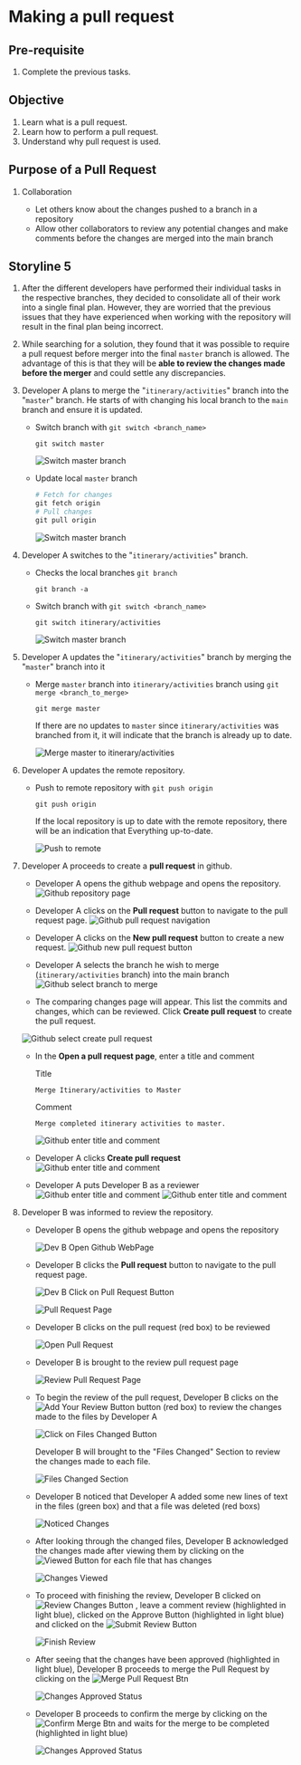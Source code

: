 # Making a pull request

## Pre-requisite
1. Complete the previous tasks.

## Objective
1. Learn what is a pull request.
2. Learn how to perform a pull request.
3. Understand why pull request is used.

## Purpose of a Pull Request
1. Collaboration

    - Let others know about the changes pushed to a branch in a repository
    - Allow other collaborators to review any potential changes and make comments before the changes are merged into the main branch

## Storyline 5
1. After the different developers have performed their individual tasks in the respective branches, they decided to consolidate all of their work into a single final plan. However, they are worried that the previous issues that they have experienced when working with the repository will result in the final plan being incorrect. 

2. While searching for a solution, they found that it was possible to require a pull request before merger into the final `master` branch is allowed. The advantage of this is that they will be **able to review the changes made before the merger** and could settle any discrepancies.

3. Developer A plans to merge the "`itinerary/activities`" branch into the "`master`" branch. He starts of with changing his local branch to the `main` branch and ensure it is updated.

    - Switch branch with `git switch <branch_name>`

        ```
        git switch master
        ```

        ![Switch master branch](../images/4_5/4_5_git_switch_itinerary_to_master.png)

    - Update local `master` branch

        ```ps1
        # Fetch for changes
        git fetch origin
        # Pull changes
        git pull origin
        ```

        ![Switch master branch](../images/4_5/4_5_git_pull_devA_master.png)

4. Developer A switches to the "`itinerary/activities`" branch.

    - Checks the local branches `git branch`
        ```
        git branch -a
        ```
    - Switch branch with `git switch <branch_name>`
         ```
        git switch itinerary/activities
        ```

        ![Switch master branch](../images/4_5/4_5_git_switch_master_to_itinerary.png)

5. Developer A updates the "`itinerary/activities`" branch by merging the "`master`" branch into it

    - Merge `master` branch into `itinerary/activities` branch using `git merge <branch_to_merge>`

        ```
        git merge master
        ```

        If there are no updates to `master` since `itinerary/activities` was branched from it, it will indicate that the branch is already up to date.

        ![Merge master to itinerary/activities](../images/4_5/4_5_git_merge_master_to_itinerary.png)

6. Developer A updates the remote repository. 
    
    - Push to remote repository with `git push origin`

        ```
        git push origin
        ```

        If the local repository is up to date with the remote repository, there will be an indication that Everything up-to-date.

        ![Push to remote](../images/4_5/4_5_git_push_devA_itinerary.png)

7. Developer A proceeds to create a **pull request** in github.

    - Developer A opens the github webpage and opens the repository.
    ![Github repository page](../images/4_5/4_5_github_repository_page.png)

    - Developer A clicks on the **Pull request** button to navigate to the pull request page.
    ![Github pull request navigation](../images/4_5/4_5_github_repository_page_pull_req_btn.png)

    - Developer A clicks on the **New pull request** button to create a new request.
    ![Github new pull request button](../images/4_5/4_5_github_pull_request_page_new_req_btn.png)

    - Developer A selects the branch he wish to merge (`itinerary/activities` branch) into the main branch  
    ![Github select branch to merge](../images/4_5/4_5_github_pull_request_page_select_branch_to_merge.png)
    
    - The comparing changes page will appear. This list the commits and changes, which can be reviewed. Click **Create pull request** to create the pull request.
    
    ![Github select create pull request](../images/4_5/4_5_github_pull_request_comparing_changes.png)

    - In the **Open a pull request page**, enter a title and comment
        
        Title
        ```
        Merge Itinerary/activities to Master
        ```

        Comment
        ```
        Merge completed itinerary activities to master.
        ```
        ![Github enter title and comment](../images/4_5/4_5_github_open_pull_request_title_comment.png)

    - Developer A clicks **Create pull request**
    ![Github enter title and comment](../images/4_5/4_5_github_open_pull_create_btn.png)

    - Developer A puts Developer B as a reviewer
    ![Github enter title and comment](../images/4_5/4_5_github_select_reviewer.png)
    ![Github enter title and comment](../images/4_5/4_5_github_reviewer_selected.png)


8. Developer B was informed to review the repository.

    - Developer B opens the github webpage and opens the repository

        ![Dev B Open Github WebPage](../images/4_5/4_5_Dev_B_Open_Github_WebPage.png)

    - Developer B clicks the **Pull request** button to navigate to the pull request page.

        ![Dev B Click on Pull Request Button](../images/4_5/4_5_Dev_B_Click_Pull_Request_Btn.png)

        ![Pull Request Page](../images/4_5/4_5_Pull_Request_Page.png)

    - Developer B clicks on the pull request (red box) to be reviewed

        ![Open Pull Request](../images/4_5/4_5_Open_Pull_Request.png)

    - Developer B is brought to the review pull request page

        ![Review Pull Request Page](../images/4_5/4_5_review_pull_request_page.gif)

    - To begin the review of the pull request, Developer B clicks on the ![Add Your Review Button](../images/4_5/4_add_review_btn.png) button (red box) to review the changes made to the files by Developer A
        
        ![Click on Files Changed Button](../images/4_5/4_5_click_add_review_btn.png)

        Developer B will brought to the "Files Changed" Section to review the changes made to each file.

        ![Files Changed Section](../images/4_5/4_5_files_changed_section.png)

    - Developer B noticed that Developer A added some new lines of text in the files (green box) and that a file was deleted (red boxs)

        ![Noticed Changes](../images/4_5/4_5_files_changed_add_new_lines.png)

    - After looking through the changed files, Developer B acknowledged the changes made after viewing them by clicking on the ![Viewed Button](../images/4_5/4_5_viewed_btn.png) for each file that has changes

        ![Changes Viewed](../images/4_5/4_5_changes_viewed.png)

    - To proceed with finishing the review, Developer B clicked on  ![Review Changes Button](../images/4_5/4_5_Review_Changes_Btn.png) , leave a comment review (highlighted in light blue), clicked on the Approve Button (highlighted in light blue) and clicked on the  ![Submit Review Button](../images/4_5/4_5_Submit_Review.png)

        ![Finish Review](../images/4_5/4_5_finished_review.png)
        
    - After seeing that the changes have been approved (highlighted in light blue), Developer B proceeds to merge the Pull Request by clicking on the ![Merge Pull Request Btn](../images/4_5/4_5_merge_pull_request_btn.png)

        ![Changes Approved Status](../images/4_5/4_5_changes_approved.png)

    - Developer B proceeds to confirm the merge by clicking on the ![Confirm Merge Btn](../images/4_5) and waits for the merge to be completed (highlighted in light blue)

        ![Changes Approved Status](../images/4_5/4_5_changes_approved.png)

